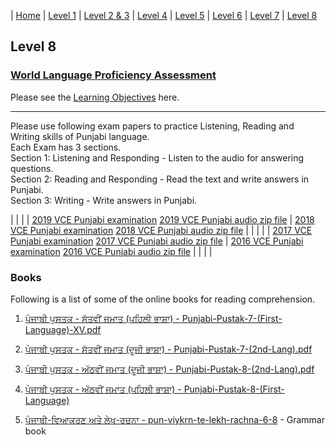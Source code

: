 | [Home](https://amardeep0.github.io/learnPunjabi/) | [Level 1](https://amardeep0.github.io/learnPunjabi/Level-1_Punjabi%20Alphabets/) | [Level 2 & 3](https://amardeep0.github.io/learnPunjabi/Level_2-3_Matra/) | [Level 4](https://amardeep0.github.io/learnPunjabi/Level-4_Intermediate/) | [Level 5](https://amardeep0.github.io/learnPunjabi/Level-5_intermediate/) | [Level 6](https://amardeep0.github.io/learnPunjabi/Level-6_Advanced/) | [Level 7](https://amardeep0.github.io/learnPunjabi/Level-7_Advanced/) | [Level 8](https://amardeep0.github.io/learnPunjabi/Level-8_WorldLanguageCompetencyTesting/)

## Level 8 

### [World Language Proficiency Assessment](https://www.k12.wa.us/student-success/resources-subject-area/world-languages/competency-credits-students)


Please see the [Learning Objectives](https://amardeep0.github.io/learnPunjabi/Level-8_WorldLanguageCompetencyTesting/Level_8_Goals) here. 

---


Please use following exam papers to practice Listening, Reading and Writing skills of Punjabi language.  
Each Exam has 3 sections.  
Section 1: Listening and Responding - Listen to the audio for answering questions.  
Section 2: Reading and Responding - Read the text and write answers in Punjabi.  
Section 3: Writing - Write answers in Punjabi.  

|   |   |
| [2019 VCE Punjabi examination](https://vcaa.vic.edu.au/Documents/exams/punjabi/2019/2019lang-punjabi-w.pdf)  [2019 VCE Punjabi audio zip file](https://vcaa.vic.edu.au/Documents/exams/punjabi/2019/2019Punjabi.zip) | [2018 VCE Punjabi examination](https://vcaa.vic.edu.au/Documents/exams/punjabi/2018/2018lang-punjabi-w.pdf)  [2018 VCE Punjabi audio zip file](https://vcaa.vic.edu.au/Documents/exams/punjabi/2018/2018punjabi.zip) |
|   |   |
| [2017 VCE Punjabi examination](https://vcaa.vic.edu.au/Documents/exams/punjabi/2017/2017lang-punjabi-w.pdf)  [2017 VCE Punjabi audio zip file](https://vcaa.vic.edu.au/Documents/exams/punjabi/2017/2017Punjabi.zip) | [2016 VCE Punjabi examination](https://vcaa.vic.edu.au/Documents/exams/punjabi/2016/2016lang-punjabi-w.pdf)  [2016 VCE Punjabi audio zip file](https://vcaa.vic.edu.au/Documents/exams/punjabi/2016/2016punjabi.zip) |
|   |   |


 
### Books

Following is a list of some of the online books for reading comprehension. 


1. [ਪੰਜਾਬੀ ਪੁਸਤਕ - ਸੱਤਵੀਂ ਜਮਾਤ (ਪਹਿਲੀ ਭਾਸ਼ਾ) - Punjabi-Pustak-7-(First-Language)-XV.pdf](http://files-cdn.pseb.ac.in/pseb_files/Punjabi-Pustak-7-(First-Language)-XV.pdf)

2. [ਪੰਜਾਬੀ ਪੁਸਤਕ - ਸੱਤਵੀਂ ਜਮਾਤ (ਦੂਜੀ ਭਾਸ਼ਾ) - Punjabi-Pustak-7-(2nd-Lang).pdf](http://files-cdn.pseb.ac.in/pseb_files/Punjabi-Pustak-7-(2nd-Lang).pdf)

3. [ਪੰਜਾਬੀ ਪੁਸਤਕ - ਅੱਠਵੀਂ ਜਮਾਤ (ਦੂਜੀ ਭਾਸ਼ਾ) - Punjabi-Pustak-8-(2nd-Lang).pdf](http://files-cdn.pseb.ac.in/pseb_files/Punjabi-Pustak-8-(2nd-Lang).pdf)

4. [ਪੰਜਾਬੀ ਪੁਸਤਕ - ਅੱਠਵੀਂ ਜਮਾਤ (ਪਹਿਲੀ ਭਾਸ਼ਾ) - Punjabi-Pustak-8-(First-Language)](http://files-cdn.pseb.ac.in/pseb_files/Punjabi-Pustak-8(1stlang)2018-03-21.pdf)

5. [ਪੰਜਾਬੀ-ਵਿਆਕਰਣ ਅਤੇ ਲੇਖ-ਰਚਨਾ - pun-viykrn-te-lekh-rachna-6-8](https://drive.google.com/file/d/1fZW0x4Tgm3sXW6nhcD34jzWMc2MSRBAQ/view) - Grammar book



